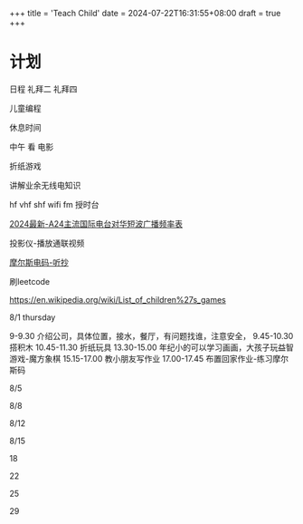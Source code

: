 +++
title = 'Teach Child'
date = 2024-07-22T16:31:55+08:00
draft = true
+++

# 计划 
日程
礼拜二
礼拜四

儿童编程

休息时间

中午 看 电影

折纸游戏

讲解业余无线电知识

hf vhf shf wifi fm 授时台

[2024最新-A24主流国际电台对华短波广播频率表](https://blog.xmgspace.me/archives/international-shortwave-to-cn.html)

投影仪-播放通联视频

[摩尔斯电码-听抄](lcwo.net)

刷leetcode

https://en.wikipedia.org/wiki/List_of_children%27s_games

8/1 thursday

9-9.30 介绍公司，具体位置，接水，餐厅，有问题找谁，注意安全，
9.45-10.30  搭积木
10.45-11.30 折纸玩具
13.30-15.00 年纪小的可以学习画画，大孩子玩益智游戏-魔方象棋
15.15-17.00 教小朋友写作业
17.00-17.45 布置回家作业-练习摩尔斯码


8/5



8/8


8/12


8/15


18


22


25


29


